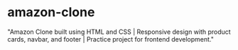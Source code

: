 # amazon-clone
"Amazon Clone built using HTML and CSS | Responsive design with product cards, navbar, and footer | Practice project for frontend development."
